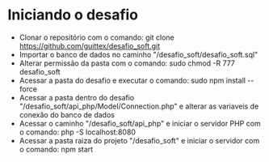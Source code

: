 # Iniciando o desafio

- Clonar o repositório com o comando: git clone https://github.com/guittex/desafio_soft.git
- Importar o banco de dados no caminho "/desafio_soft/desafio_soft.sql"
- Alterar permissão da pasta com o comando: sudo chmod -R 777 desafio_soft
- Acessar a pasta do desafio e executar o comando: sudo npm install --force
- Acessar a pasta dentro do desafio "/desafio_soft/api_php/Model/Connection.php" e alterar as variaveis de conexão do banco de dados
- Acessar o caminho "/desafio_soft/api_php" e iniciar o servidor PHP com o comando: php -S localhost:8080
- Acessar a pasta raiza do projeto "/desafio_soft" e iniciar o servidor com o comando: npm start